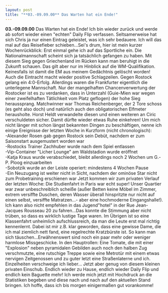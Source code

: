 ```yaml
---
layout: post
title: "**03.-09.09.00** Das Warten hat ein Ende!"
---
```


**03.-09.09.00** Das Warten hat ein Ende! Ich bin wieder zurück und werde ab sofort wieder einen "echten" Daily Flip verfassen. Seltsamerweise hat sich Chris ja nur einen Eintrag geleistet, was ich sehr bedauere. Ich will das mal auf das Reisefieber schieben...Sei's drum, hier ist mein kurzer Wochenrückblick: Erst einmal gehe ich auf das Sportliche ein. Die Nationalmannschaft scheint sich ja tatsächlich gefangen zu haben. Mit diesem Sieg gegen Griechenland im Rücken kann man beruhigt in die Zukunft schauen. Das gilt aber nur im Hinblick auf die WM-Qualifikation. Keinesfalls ist damit die EM aus meinem Gedächtnis gelöscht worden!  
Auch die Eintracht macht wieder positive Schlagzeilen. Gegen Rostock gelang ein 4:0-Erfolg. Allerdings waren die Frankfurter eigentlich die unterlegene Mannschaft. Nur der mangelhaften Chancenverwertung der Rostocker ist es zu verdanken, dass in Unterzahl (Guie-Mien war wegen einer zweifelhaften Tätlichkeit vom Platz geflogen) der hohe Sieg heraussprang. Matchwinner war Thomas Reichenberger, der 2 Tore schoss (es geht also doch) und natürlich auch den obligatorischen Elfmeter herausholte. Horst Heldt verwandelte diesen und einen weiteren an Ciric verschuldeten sicher. Damit dürfte wieder etwas Ruhe einkehren! Um mich nicht länger mit schon längst bekannten Dingen zu beschäftigen, nenne ich einige Ereignisse der letzten Woche in Kurzform (nicht chronologisch):  
\-Alexander Rosen gab gegen Rostock sein Debüt, nachdem er zum Saisonstart ausgemustert worden war  
\-Rostocks Trainer Zachhuber wurde nach dem Spiel entlassen  
\-Vip-Container "Licher Lounge" am Waldstadion wurde eröffnet  
\-Katja Kraus wurde verabschiedet, bleibt allerdings noch 2 Wochen um G.-P. Ploog einzuarbeiten  
\-Sobotzik wurde an der Leiste operiert: mindestens 4 Wochen Pause  
\-Ein Neuzugang ist weiter nicht in Sicht, nachdem der ominöse Star nicht zum Probetraining erschienen war Jetzt kommen wir zum privaten Verlauf der letzten Woche: Die Studienfahrt in Paris war echt super! Unser Quartier war zwar unbeschreiblich scheiße (außer Betten keine Möbel im Zimmer, extrem versiffte Duschen, deren Wasser überall hinspritzte nur nicht auf einen selbst, versiffte Matratzen...- aber eine hochmoderne Eingangshalle!). Ich kann also nicht empfehlen in das Jugend"hotel" in der Rue Jean-Jacques Rousseau 20 zu fahren...Das konnte die Stimmung aber nicht trüben, so dass es wirklich lustige Tage waren. Im Übrigen ist so eine Klassenfahrt unheimlich aufschlussreich, da man die Leute erst mal richtig kennenlernt. Dabei ist mir z.B. klar geworden, dass eine gewisse Dame, die ich mal ziemlich nett fand, eine regelrechte Kratzbürste ist. So kann man sich täuschen...Erwähnenswert sind noch ein paar mehr oder weniger harmlose Missgeschicke. In den Hauptrollen: Eine Tomate, die mit einer "Explosion" neben pyramidalen Gebilden auch noch den halben Zug verschmutzte, eine rutschige Treppe sowie eine Metrotür mit einem etwas nervigen Zeitgenossen und zu guter letzt eine Straßenlaterne und ich. Einzelheiten verschweige ich lieber... Jetzt aber genug von diesem kleinen privaten Einschub. Endlich wieder zu Hause, endlich wieder Daily Flip und endlich kein Baguette mehr! Ich werde mich jetzt mit Hochdruck an die Statistiken begeben und diese nach und nach auf den aktuellen Stand bringen. Ich hoffe, dass ich bis morgen einigermaßen gut vorankomme!
